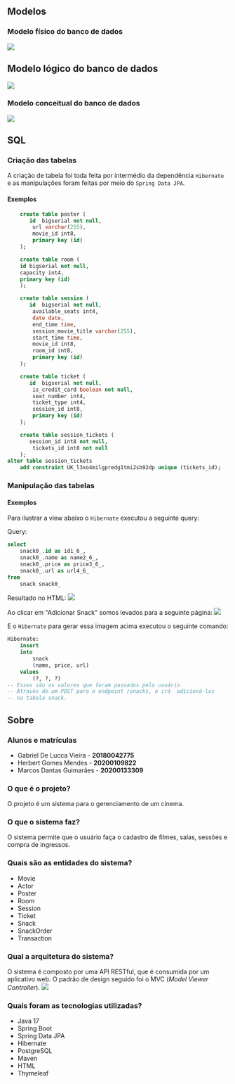 ## Modelos

### Modelo físico do banco de dados

<img src="https://i.imgur.com/6atFeZI.png">

## Modelo lógico do banco de dados

<img src="https://i.imgur.com/64qlV8R.png">

### Modelo conceitual do banco de dados

<img src="https://i.imgur.com/Um4BPXy.png">


## SQL

### Criação das tabelas
A criação de tabela foi toda feita por intermédio da dependência `Hibernate` e as manipulações foram feitas por meio do `Spring Data JPA`.
#### Exemplos
```sql
    create table poster (
       id  bigserial not null,
        url varchar(255),
        movie_id int8,
        primary key (id)
    );
```

```sql
    create table room (
    id bigserial not null,
    capacity int4,
    primary key (id)
    );
```

```sql
    create table session (
       id  bigserial not null,
        available_seats int4,
        date date,
        end_time time,
        session_movie_title varchar(255),
        start_time time,
        movie_id int8,
        room_id int8,
        primary key (id)
    );
```

```sql
    create table ticket (
       id  bigserial not null,
        is_credit_card boolean not null,
        seat_number int4,
        ticket_type int4,
        session_id int8,
        primary key (id)
    );
```

```sql
    create table session_tickets (
       session_id int8 not null,
        tickets_id int8 not null
    );
alter table session_tickets
    add constraint UK_l3xo4milgpredg1tmi2sb92dp unique (tickets_id);
```

### Manipulação das tabelas

#### Exemplos
Para ilustrar a view abaixo o ``Hibernate`` executou a seguinte query:

Query:
```sql
select
    snack0_.id as id1_6_,
    snack0_.name as name2_6_,
    snack0_.price as price3_6_,
    snack0_.url as url4_6_
from
    snack snack0_
```
Resultado no HTML:
<img src="https://i.imgur.com/Q7gTzwH.png">

Ao clicar em "Adicionar Snack" somos levados para a seguinte página:
<img src="https://i.imgur.com/x8j4L13.png">

E o ``Hibernate`` para gerar essa imagem acima executou o seguinte comando:
```sql
Hibernate: 
    insert 
    into
        snack
        (name, price, url) 
    values
        (?, ?, ?)
-- Esses são os valores que foram passados pelo usuário
-- Através de um POST para o endpoint /snacks, e irá  adicioná-los
-- na tabela snack.
```

## Sobre

### Alunos e matrículas
- Gabriel De Lucca Vieira - **20180042775**
- Herbert Gomes Mendes - **20200109822**
- Marcos Dantas Guimarães - **20200133309**


### O que é o projeto?

O projeto é um sistema para o gerenciamento de um cinema.

### O que o sistema faz?

O sistema permite que o usuário faça o cadastro de filmes, salas, sessões e compra de ingressos.

### Quais são as entidades do sistema?

- Movie
- Actor
- Poster
- Room
- Session
- Ticket
- Snack
- SnackOrder
- Transaction

### Qual a arquitetura do sistema?

O sistema é composto por uma API RESTful, que é consumida por um aplicativo web. O padrão de design seguido foi o MVC (*Model Viewer Controller*).
<img src="https://i.imgur.com/YwfHFG6.png">

### Quais foram as tecnologias utilizadas?

- Java 17
- Spring Boot
- Spring Data JPA
- Hibernate
- PostgreSQL
- Maven
- HTML
- Thymeleaf


